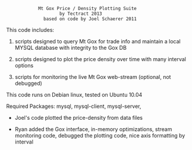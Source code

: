 $$$$$$$$$$$$$$$$$$$$$$$$$$$$$$$$$$$$$$$$$$$$$$$$$$$$$$$$$$$$$$$$

                Mt Gox Price / Density Plotting Suite
                        by Tectract 2013
                  based on code by Joel Schaerer 2011

  This code includes:

  1) scripts designed to query Mt Gox for trade info and maintain
     a local MYSQL database with integrity to the Gox DB

  2) scripts designed to plot the price density over time with many
     interval options

  3) scripts for monitoring the live Mt Gox web-stream (optional, not debugged)

  This code runs on Debian linux, tested on Ubuntu 10.04 

  Required Packages:
   mysql, mysql-client, mysql-server, 
  

  - Joel's code plotted the price-density from data files

  - Ryan added the Gox interface, in-memory optimizations, stream 
  monitoring code, debugged the plotting code, nice axis formatting by interval

  
$$$$$$$$$$$$$$$$$$$$$$$$$$$$$$$$$$$$$$$$$$$$$$$$$$$$$$$$$$$$$$$$
